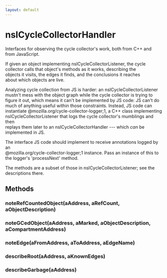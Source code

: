 ```yaml
---
layout: default
---
```


# nsICycleCollectorHandler #
  
Interfaces for observing the cycle collector's work, both from C++ and  
from JavaScript.  
  
If given an object implementing nsICycleCollectorListener, the cycle  
collector calls that object's methods as it works, describing the  
objects it visits, the edges it finds, and the conclusions it reaches  
about which objects are live.  
  
Analyzing cycle collection from JS is harder: an nsICycleCollectorListener  
mustn't mess with the object graph while the cycle collector is trying to  
figure it out, which means it can't be implemented by JS code: JS can't do  
much of anything useful within those constraints. Instead, JS code can  
instantiate @mozilla.org/cycle-collector-logger;1, a C++ class implementing  
nsICycleCollectorListener that logs the cycle collector's mumblings and then  
replays them later to an nsICycleCollectorHandler --- which *can* be  
implemented in JS.  
  
  
The interface JS code should implement to receive annotations logged by an  
@mozilla.org/cycle-collector-logger;1 instance. Pass an instance of this to  
the logger's 'processNext' method.  
  
The methods are a subset of those in nsICycleCollectorListener; see the  
descriptions there.  
  

## Methods ##

### noteRefCountedObject(aAddress, aRefCount, aObjectDescription) ###

### noteGCedObject(aAddress, aMarked, aObjectDescription, aCompartmentAddress) ###

### noteEdge(aFromAddress, aToAddress, aEdgeName) ###

### describeRoot(aAddress, aKnownEdges) ###

### describeGarbage(aAddress) ###
